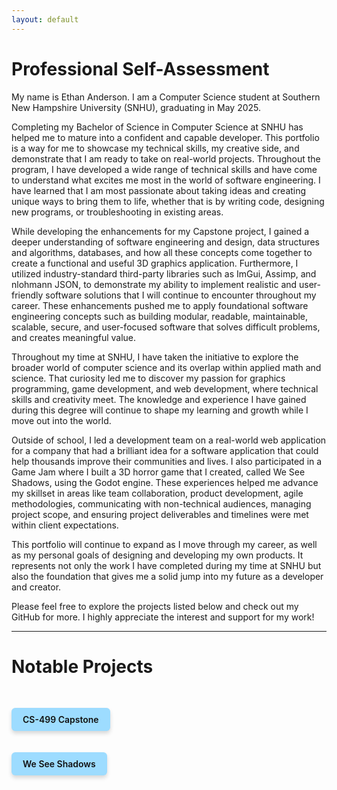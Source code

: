 ```yaml
---
layout: default
---
```


# Professional Self-Assessment

My name is Ethan Anderson. I am a Computer Science student at Southern New Hampshire University (SNHU), graduating in May 2025.

Completing my Bachelor of Science in Computer Science at SNHU has helped me to mature into a confident and capable developer. This portfolio is a way for me to showcase my technical skills, my creative side, and demonstrate that I am ready to take on real-world projects. Throughout the program, I have developed a wide range of technical skills and have come to understand what excites me most in the world of software engineering.  I have learned that I am most passionate about taking ideas and creating unique ways to bring them to life, whether that is by writing code, designing new programs, or troubleshooting in existing areas. 

While developing the enhancements for my Capstone project, I gained a deeper understanding of software engineering and design, data structures and algorithms, databases, and how all these concepts come together to create a functional and useful 3D graphics application. Furthermore, I utilized industry-standard third-party libraries such as ImGui, Assimp, and nlohmann JSON, to demonstrate my ability to implement realistic and user-friendly software solutions that I will continue to encounter throughout my career. These enhancements pushed me to apply foundational software engineering concepts such as building modular, readable, maintainable, scalable, secure, and user-focused software that solves difficult problems, and creates meaningful value.

Throughout my time at SNHU, I have taken the initiative to explore the broader world of computer science and its overlap within applied math and science. That curiosity led me to discover my passion for graphics programming, game development, and web development, where technical skills and creativity meet. The knowledge and experience I have gained during this degree will continue to shape my learning and growth while I move out into the world.

Outside of school, I led a development team on a real-world web application for a company that had a brilliant idea for a software application that could help thousands improve their communities and lives. I also participated in a Game Jam where I built a 3D horror game  that I created, called We See Shadows, using the Godot engine. These experiences helped me advance my skillset in areas like team collaboration, product development, agile methodologies, communicating with non-technical audiences, managing project scope, and ensuring project deliverables and timelines were met within client expectations.

This portfolio will continue to expand as I move through my career, as well as my personal goals of designing and developing my own products. It represents not only the work I have completed during my time at SNHU but also the foundation that gives me a solid jump into my future as a developer and creator.

Please feel free to explore the projects listed below and check out my GitHub for more. I highly appreciate the interest and support for my work! 


---

# Notable Projects

<a href="./capstone.html" class="btn btn-capstone">CS-499 Capstone</a>

<a href="./wss.html" class="btn btn-wss">We See Shadows</a>

<style>
  .btn {
    display: inline-block;
    padding: 10px 18px;
    background-color: #9ddcff;
    color: #111;
    font-weight: 600;
    text-decoration: none;
    border-radius: 6px;
    box-shadow: 0 4px 6px rgba(0,0,0,0.15);
    transition: background-color 0.3s ease, transform 0.2s ease;
    margin: 20px 0;
  }
  
  .btn:hover {
    background-color: #6bcaff;
    transform: translateY(-2px);
  }
  
  .btn-capstone {
    margin-top: 30px;
  }

  .btn-wss {
    margin-top: 0px;
  }
</style>


